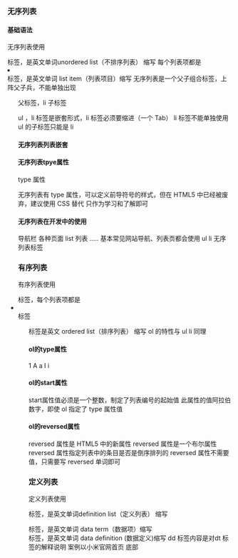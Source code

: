 ### 无序列表    

#### 基础语法   
无序列表使用 <ul></ul>标签，是英文单词unordered list（不排序列表） 缩写
每个列表项都是 <li></li>标签，是英文单词 list item（列表项目）缩写
无序列表是一个父子组合标签，上阵父子兵，不能单独出现
<ul> 父标签，li 子标签

ul ，li 标签是嵌套形式，li 标签必须要缩进（一个 Tab）
li 标签不能单独使用
ul 的子标签只能是 li

#### 无序列表列表嵌套   

#### 无序列表tpye属性   
type 属性

无序列表有 type 属性，可以定义前导符号的样式，但在 HTML5 中已经被废弃，建议使用 CSS 替代
只作为学习和了解即可    

#### 无序列表在开发中的使用 

导航栏
各种页面 list 列表
..... 基本常见网站导航、列表页都会使用 ul li 无序列表标签

### 有序列表   
有序列表使用 <ol></ol>标签，每个列表项都是<li></li>标签
<ol>标签是英文 ordered list（排序列表） 缩写
ol 的特性与 ul li 同理

#### ol的type属性   
1
A
a
I
i

#### ol的start属性  
start属性值必须是一个整数，制定了列表编号的起始值
此属性的值阿拉伯数字，即使 ol 指定了 type 属性值

#### ol的reversed属性   
reversed 属性是 HTML5 中的新属性
reversed 属性是一个布尔属性
reversed 属性指定列表中的条目是否是倒序排列的
reversed 属性不需要值，只需要写 reversed 单词即可

### 定义列表    
定义列表使用 <dl></dl>标签，是英文单词definition list（定义列表） 缩写
<dt></dt>标签，是英文单词 data term（数据项）缩写
<dd></dd>标签，是英文单词 data definition (数据定义)缩写
dd 标签内容是对dt 标签的解释说明
案例以小米官网首页 底部
